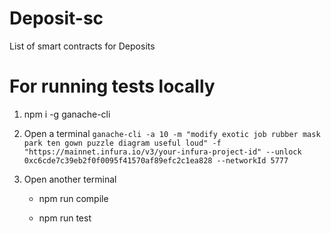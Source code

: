 # Deposit-sc

List of smart contracts for Deposits

# For running tests locally

1. npm i -g ganache-cli

2. Open a terminal `ganache-cli -a 10 -m "modify exotic job rubber mask park ten gown puzzle diagram useful loud" -f "https://mainnet.infura.io/v3/your-infura-project-id" --unlock 0xc6cde7c39eb2f0f0095f41570af89efc2c1ea828 --networkId 5777`

3. Open another terminal

    - npm run compile

    - npm run test
